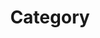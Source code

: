---
layout : "categories"
title : "Category"
permalink : /categories/
author_profile : true
sidebar_main : true
---